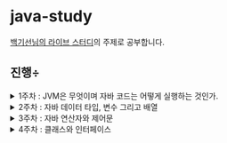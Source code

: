 # java-study

[백기선님의 라이브 스터디](https://github.com/whiteship/live-study)의 주제로 공부합니다.

## 진행÷
<details>
 <summary> 1주차 : JVM은 무엇이며 자바 코드는 어떻게 실행하는 것인가. </summary>
 <h3> 학습내용 </h3>
 <ul>
  <li>JVM이란 무엇인가</li>
  <li>컴파일 하는 방법</li>
  <li>실행하는 방법</li>
  <li>바이트코드란 무엇인가</li>
  <li>JIT 컴파일러란 무엇이며 어떻게 동작하는지</li>
  <li>JVM 구성 요소</li>
  <li>JDK와 JRE의 차이</li>
 </ul>
</details>
<details>
 <summary> 2주차 : 자바 데이터 타입, 변수 그리고 배열 </summary>
 <h3> 학습내용 </h3>
 <ul>
  <li>프리미티브 타입 종류와 값의 범위 그리고 기본 값</li>
  <li>프리미티브 타입과 레퍼런스 타입</li>
  <li>리터럴</li>
  <li>변수 선언 및 초기화하는 방법</li>
  <li>변수의 스코프와 라이프타임</li>
  <li>타입 변환, 캐스팅 그리고 타입 프로모션</li>
  <li>1차 및 2차 배열 선언하기</li>
  <li>타입 추론, var</li>
 </ul>
</details>
<details>
 <summary> 3주차 : 자바 연산자와 제어문 </summary>
 <h2> 연산자 </h2>
 <h3> 학습내용 </h3>
 <ul>
  <li>산술 연산자</li>
  <li>비트 연산자</li>
  <li>관계 연산자</li>
  <li>논리 연산자</li>
  <li>instanceof</li>
  <li>assignment(=) operator</li>
  <li>화살표(->) 연산자</li>
  <li>3항 연산자</li>
  <li>연산자 우선 순위</li>
  <li>(optional) Java 13. switch 연산자</li>
 </ul>
 <br/>
 <h2> 제어문 </h2>
 <h3> 학습내용 </h3>
 <ul>
  <li>선택문</li>
  <li>반복문</li>
 </ul>
</details>
<details>
 <summary> 4주차 : 클래스와 인터페이스 </summary>
 <h2> 클래스 </h2>
 <h3> 학습내용 </h3>
 <ul>
  <li>클래스 정의 방법</li>
  <li>객체 만드는 방법 (new 이해하기)</li>
  <li>메소드 정의 방법</li>
  <li>생성자 정의 방법</li>
  <li>this</li>
 </ul>
 <br/>
 <h2> 인터페이스 </h2>
 <h3> 학습내용 </h3>
 <ul>
  <li>인터페이스 정의 방법</li>
  <li>인터페이스 구현 방법</li>
  <li>인터페이스 레퍼런스를 통해 구현체를 사용하는 방법</li>
  <li>인터페이스 상속</li>
  <li>인터페이스의 기본 메소드 (Default Method)</li>
  <li>인터페이스 static 메소드</li>
  <li>인터페이스 private 메소드</li>
 </ul>
</details>